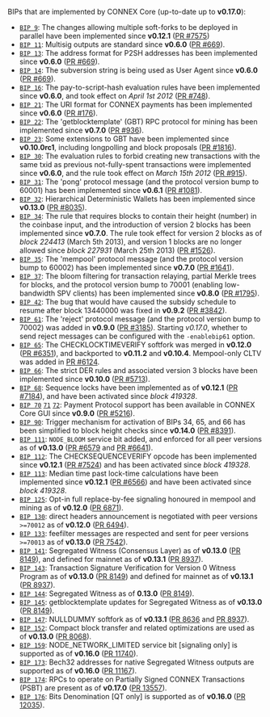 BIPs that are implemented by CONNEX Core (up-to-date up to **v0.17.0**):

* [`BIP 9`](https://github.com/connex/bips/blob/master/bip-0009.mediawiki): The changes allowing multiple soft-forks to be deployed in parallel have been implemented since **v0.12.1**  ([PR #7575](https://github.com/connex/connex/pull/7575))
* [`BIP 11`](https://github.com/connex/bips/blob/master/bip-0011.mediawiki): Multisig outputs are standard since **v0.6.0** ([PR #669](https://github.com/connex/connex/pull/669)).
* [`BIP 13`](https://github.com/connex/bips/blob/master/bip-0013.mediawiki): The address format for P2SH addresses has been implemented since **v0.6.0** ([PR #669](https://github.com/connex/connex/pull/669)).
* [`BIP 14`](https://github.com/connex/bips/blob/master/bip-0014.mediawiki): The subversion string is being used as User Agent since **v0.6.0** ([PR #669](https://github.com/connex/connex/pull/669)).
* [`BIP 16`](https://github.com/connex/bips/blob/master/bip-0016.mediawiki): The pay-to-script-hash evaluation rules have been implemented since **v0.6.0**, and took effect on *April 1st 2012* ([PR #748](https://github.com/connex/connex/pull/748)).
* [`BIP 21`](https://github.com/connex/bips/blob/master/bip-0021.mediawiki): The URI format for CONNEX payments has been implemented since **v0.6.0** ([PR #176](https://github.com/connex/connex/pull/176)).
* [`BIP 22`](https://github.com/connex/bips/blob/master/bip-0022.mediawiki): The 'getblocktemplate' (GBT) RPC protocol for mining has been implemented since **v0.7.0** ([PR #936](https://github.com/connex/connex/pull/936)).
* [`BIP 23`](https://github.com/connex/bips/blob/master/bip-0023.mediawiki): Some extensions to GBT have been implemented since **v0.10.0rc1**, including longpolling and block proposals ([PR #1816](https://github.com/connex/connex/pull/1816)).
* [`BIP 30`](https://github.com/connex/bips/blob/master/bip-0030.mediawiki): The evaluation rules to forbid creating new transactions with the same txid as previous not-fully-spent transactions were implemented since **v0.6.0**, and the rule took effect on *March 15th 2012* ([PR #915](https://github.com/connex/connex/pull/915)).
* [`BIP 31`](https://github.com/connex/bips/blob/master/bip-0031.mediawiki): The 'pong' protocol message (and the protocol version bump to 60001) has been implemented since **v0.6.1** ([PR #1081](https://github.com/connex/connex/pull/1081)).
* [`BIP 32`](https://github.com/connex/bips/blob/master/bip-0032.mediawiki): Hierarchical Deterministic Wallets has been implemented since **v0.13.0** ([PR #8035](https://github.com/connex/connex/pull/8035)).
* [`BIP 34`](https://github.com/connex/bips/blob/master/bip-0034.mediawiki): The rule that requires blocks to contain their height (number) in the coinbase input, and the introduction of version 2 blocks has been implemented since **v0.7.0**. The rule took effect for version 2 blocks as of *block 224413* (March 5th 2013), and version 1 blocks are no longer allowed since *block 227931* (March 25th 2013) ([PR #1526](https://github.com/connex/connex/pull/1526)).
* [`BIP 35`](https://github.com/connex/bips/blob/master/bip-0035.mediawiki): The 'mempool' protocol message (and the protocol version bump to 60002) has been implemented since **v0.7.0** ([PR #1641](https://github.com/connex/connex/pull/1641)).
* [`BIP 37`](https://github.com/connex/bips/blob/master/bip-0037.mediawiki): The bloom filtering for transaction relaying, partial Merkle trees for blocks, and the protocol version bump to 70001 (enabling low-bandwidth SPV clients) has been implemented since **v0.8.0** ([PR #1795](https://github.com/connex/connex/pull/1795)).
* [`BIP 42`](https://github.com/connex/bips/blob/master/bip-0042.mediawiki): The bug that would have caused the subsidy schedule to resume after block 13440000 was fixed in **v0.9.2** ([PR #3842](https://github.com/connex/connex/pull/3842)).
* [`BIP 61`](https://github.com/connex/bips/blob/master/bip-0061.mediawiki): The 'reject' protocol message (and the protocol version bump to 70002) was added in **v0.9.0** ([PR #3185](https://github.com/connex/connex/pull/3185)). Starting *v0.17.0*, whether to send reject messages can be configured with the `-enablebip61` option.
* [`BIP 65`](https://github.com/connex/bips/blob/master/bip-0065.mediawiki): The CHECKLOCKTIMEVERIFY softfork was merged in **v0.12.0** ([PR #6351](https://github.com/connex/connex/pull/6351)), and backported to **v0.11.2** and **v0.10.4**. Mempool-only CLTV was added in [PR #6124](https://github.com/connex/connex/pull/6124).
* [`BIP 66`](https://github.com/connex/bips/blob/master/bip-0066.mediawiki): The strict DER rules and associated version 3 blocks have been implemented since **v0.10.0** ([PR #5713](https://github.com/connex/connex/pull/5713)).
* [`BIP 68`](https://github.com/connex/bips/blob/master/bip-0068.mediawiki): Sequence locks have been implemented as of **v0.12.1**  ([PR #7184](https://github.com/connex/connex/pull/7184)), and have been activated since *block 419328*.
* [`BIP 70`](https://github.com/connex/bips/blob/master/bip-0070.mediawiki) [`71`](https://github.com/connex/bips/blob/master/bip-0071.mediawiki) [`72`](https://github.com/connex/bips/blob/master/bip-0072.mediawiki): Payment Protocol support has been available in CONNEX Core GUI since **v0.9.0** ([PR #5216](https://github.com/connex/connex/pull/5216)).
* [`BIP 90`](https://github.com/connex/bips/blob/master/bip-0090.mediawiki): Trigger mechanism for activation of BIPs 34, 65, and 66 has been simplified to block height checks since **v0.14.0** ([PR #8391](https://github.com/connex/connex/pull/8391)).
* [`BIP 111`](https://github.com/connex/bips/blob/master/bip-0111.mediawiki): `NODE_BLOOM` service bit added, and enforced for all peer versions as of **v0.13.0** ([PR #6579](https://github.com/connex/connex/pull/6579) and [PR #6641](https://github.com/connex/connex/pull/6641)).
* [`BIP 112`](https://github.com/connex/bips/blob/master/bip-0112.mediawiki): The CHECKSEQUENCEVERIFY opcode has been implemented since **v0.12.1** ([PR #7524](https://github.com/connex/connex/pull/7524)) and has been activated since *block 419328*.
* [`BIP 113`](https://github.com/connex/bips/blob/master/bip-0113.mediawiki): Median time past lock-time calculations have been implemented since **v0.12.1** ([PR #6566](https://github.com/connex/connex/pull/6566)) and have been activated since *block 419328*.
* [`BIP 125`](https://github.com/connex/bips/blob/master/bip-0125.mediawiki): Opt-in full replace-by-fee signaling honoured in mempool and mining as of **v0.12.0** ([PR 6871](https://github.com/connex/connex/pull/6871)).
* [`BIP 130`](https://github.com/connex/bips/blob/master/bip-0130.mediawiki): direct headers announcement is negotiated with peer versions `>=70012` as of **v0.12.0** ([PR 6494](https://github.com/connex/connex/pull/6494)).
* [`BIP 133`](https://github.com/connex/bips/blob/master/bip-0133.mediawiki): feefilter messages are respected and sent for peer versions `>=70013` as of **v0.13.0** ([PR 7542](https://github.com/connex/connex/pull/7542)).
* [`BIP 141`](https://github.com/connex/bips/blob/master/bip-0141.mediawiki): Segregated Witness (Consensus Layer) as of **v0.13.0** ([PR 8149](https://github.com/connex/connex/pull/8149)), and defined for mainnet as of **v0.13.1** ([PR 8937](https://github.com/connex/connex/pull/8937)).
* [`BIP 143`](https://github.com/connex/bips/blob/master/bip-0143.mediawiki): Transaction Signature Verification for Version 0 Witness Program as of **v0.13.0** ([PR 8149](https://github.com/connex/connex/pull/8149)) and defined for mainnet as of **v0.13.1** ([PR 8937](https://github.com/connex/connex/pull/8937)).
* [`BIP 144`](https://github.com/connex/bips/blob/master/bip-0144.mediawiki): Segregated Witness as of **0.13.0** ([PR 8149](https://github.com/connex/connex/pull/8149)).
* [`BIP 145`](https://github.com/connex/bips/blob/master/bip-0145.mediawiki): getblocktemplate updates for Segregated Witness as of **v0.13.0** ([PR 8149](https://github.com/connex/connex/pull/8149)).
* [`BIP 147`](https://github.com/connex/bips/blob/master/bip-0147.mediawiki): NULLDUMMY softfork as of **v0.13.1** ([PR 8636](https://github.com/connex/connex/pull/8636) and [PR 8937](https://github.com/connex/connex/pull/8937)).
* [`BIP 152`](https://github.com/connex/bips/blob/master/bip-0152.mediawiki): Compact block transfer and related optimizations are used as of **v0.13.0** ([PR 8068](https://github.com/connex/connex/pull/8068)).
* [`BIP 159`](https://github.com/connex/bips/blob/master/bip-0159.mediawiki): NODE_NETWORK_LIMITED service bit [signaling only] is supported as of **v0.16.0** ([PR 11740](https://github.com/connex/connex/pull/11740)).
* [`BIP 173`](https://github.com/connex/bips/blob/master/bip-0173.mediawiki): Bech32 addresses for native Segregated Witness outputs are supported as of **v0.16.0** ([PR 11167](https://github.com/connex/connex/pull/11167)).
* [`BIP 174`](https://github.com/connex/bips/blob/master/bip-0174.mediawiki): RPCs to operate on Partially Signed CONNEX Transactions (PSBT) are present as of **v0.17.0** ([PR 13557](https://github.com/connex/connex/pull/13557)).
* [`BIP 176`](https://github.com/connex/bips/blob/master/bip-0176.mediawiki): Bits Denomination [QT only] is supported as of **v0.16.0** ([PR 12035](https://github.com/connex/connex/pull/12035)).
